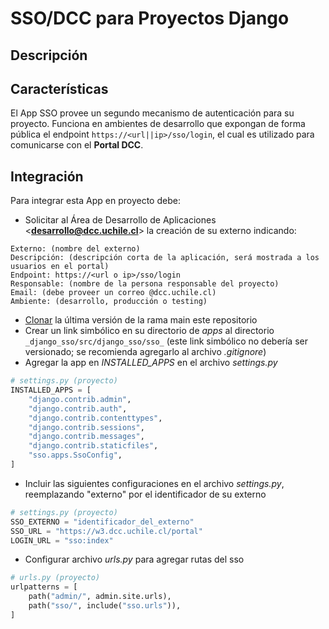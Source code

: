 # SSO/DCC para Proyectos Django

## Descripción

## Características

El App SSO provee un segundo mecanismo de autenticación para su proyecto. Funciona en ambientes de desarrollo que expongan de forma pública el endpoint `https://<url||ip>/sso/login`, el cual es utilizado para comunicarse con el **Portal DCC**.

## Integración

Para integrar esta App en proyecto debe:

- Solicitar al Área de Desarrollo de Aplicaciones <**desarrollo@dcc.uchile.cl**> la creación de su externo indicando:

```dotenv
Externo: (nombre del externo)
Descripción: (descripción corta de la aplicación, será mostrada a los usuarios en el portal)
Endpoint: https://<url o ip>/sso/login
Responsable: (nombre de la persona responsable del proyecto)
Email: (debe proveer un correo @dcc.uchile.cl)
Ambiente: (desarrollo, producción o testing)
```

- [Clonar](https://github.com/DCC-FCFM-UCHILE/django_sso/tree/main) la última versión de la rama main este repositorio
- Crear un link simbólico en su directorio de _apps_ al directorio `_django_sso/src/django_sso/sso_` (este link simbólico no debería ser versionado; se recomienda agregarlo al archivo _.gitignore_)
- Agregar la app en *INSTALLED_APPS* en el archivo _settings.py_

```python
# settings.py (proyecto)
INSTALLED_APPS = [
    "django.contrib.admin",
    "django.contrib.auth",
    "django.contrib.contenttypes",
    "django.contrib.sessions",
    "django.contrib.messages",
    "django.contrib.staticfiles",
    "sso.apps.SsoConfig",
]
```

- Incluir las siguientes configuraciones en el archivo _settings.py_, reemplazando "externo" por el identificador de su externo

```python
# settings.py (proyecto)
SSO_EXTERNO = "identificador_del_externo"
SSO_URL = "https://w3.dcc.uchile.cl/portal"
LOGIN_URL = "sso:index"
```

- Configurar archivo _urls.py_ para agregar rutas del sso

```python
# urls.py (proyecto)
urlpatterns = [
    path("admin/", admin.site.urls),
    path("sso/", include("sso.urls")),
]
```
